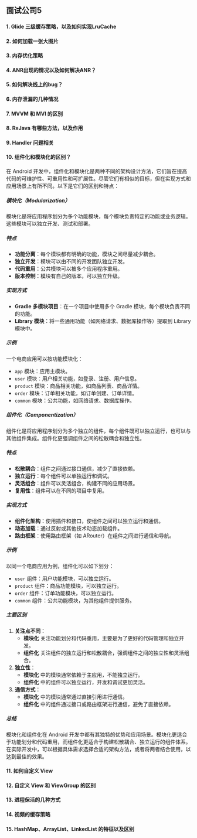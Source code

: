 ## 面试公司5

#### 1. Glide 三级缓存策略，以及如何实现LruCache

#### 2. 如何加载一张大图片

#### 3. 内存优化策略

#### 4. ANR出现的情况以及如何解决ANR？

#### 5. 如何解决线上的bug？

#### 6. 内存泄漏的几种情况

#### 7. MVVM 和 MVI 的区别

#### 8. RxJava 有哪些方法，以及作用

#### 9. Handler 问题相关

#### 10. 组件化和模块化的区别？

在 Android 开发中，组件化和模块化是两种不同的架构设计方法，它们旨在提高代码的可维护性、可重用性和可扩展性。尽管它们有相似的目标，但在实现方式和应用场景上有所不同。以下是它们的区别和特点：

##### 模块化（Modularization）

模块化是将应用程序划分为多个功能模块，每个模块负责特定的功能或业务逻辑。这些模块可以独立开发、测试和部署。

##### 特点

- **功能分离**：每个模块都有明确的功能，模块之间尽量减少耦合。
- **独立开发**：模块可以由不同的开发团队独立开发。
- **代码重用**：公共模块可以被多个应用程序重用。
- **版本控制**：模块有自己的版本，可以独立升级。

##### 实现方式

- **Gradle 多模块项目**：在一个项目中使用多个 Gradle 模块，每个模块负责不同的功能。
- **Library 模块**：将一些通用功能（如网络请求、数据库操作等）提取到 Library 模块中。

##### 示例

一个电商应用可以按功能模块化：

- `app` 模块：应用主模块。
- `user` 模块：用户相关功能，如登录、注册、用户信息。
- `product` 模块：商品相关功能，如商品列表、商品详情。
- `order` 模块：订单相关功能，如订单创建、订单详情。
- `common` 模块：公共功能，如网络请求、数据库操作。

##### 组件化（Componentization）

组件化是将应用程序划分为多个独立的组件，每个组件既可以独立运行，也可以与其他组件集成。组件化更强调组件之间的松散耦合和独立性。

##### 特点

- **松散耦合**：组件之间通过接口通信，减少了直接依赖。
- **独立运行**：每个组件可以单独运行和调试。
- **灵活组合**：组件可以灵活组合，构建不同的应用场景。
- **复用性**：组件可以在不同的项目中复用。

##### 实现方式

- **组件化架构**：使用插件和接口，使组件之间可以独立运行和通信。
- **动态加载**：通过反射或其他技术动态加载组件。
- **路由框架**：使用路由框架（如 ARouter）在组件之间进行通信和导航。

##### 示例

以同一个电商应用为例，组件化可以如下划分：

- `user` 组件：用户功能模块，可以独立运行。
- `product` 组件：商品功能模块，可以独立运行。
- `order` 组件：订单功能模块，可以独立运行。
- `common` 组件：公共功能模块，为其他组件提供服务。

##### 主要区别

1. **关注点不同**：
   - **模块化** 关注功能划分和代码重用，主要是为了更好的代码管理和独立开发。
   - **组件化** 关注组件的独立运行和松散耦合，强调组件之间的独立性和灵活组合。
2. **独立性**：
   - **模块化** 中的模块通常依赖于主应用，不能独立运行。
   - **组件化** 中的组件可以独立运行，开发和调试更加灵活。
3. **通信方式**：
   - **模块化** 中的模块通常通过直接引用进行通信。
   - **组件化** 中的组件通过接口或路由框架进行通信，避免了直接依赖。

##### 总结

模块化和组件化在 Android 开发中都有其独特的优势和应用场景。模块化更适合于功能划分和代码重用，而组件化更适合于构建松散耦合、独立运行的组件体系。在实际开发中，可以根据具体需求选择合适的架构方法，或者将两者结合使用，以达到最佳的效果。

#### 11. 如何自定义 View

#### 12. 自定义 View 和 ViewGroup 的区别

#### 13. 进程保活的几种方式

#### 14. 视频的缓存策略

#### 15. HashMap、ArrayList、LinkedList 的特征以及区别





